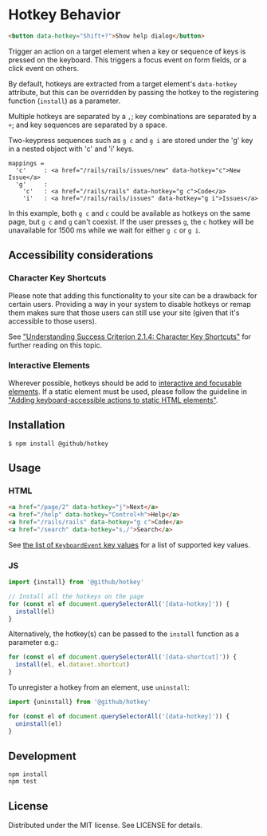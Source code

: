# Hotkey Behavior

```html
<button data-hotkey="Shift+?">Show help dialog</button>
```

Trigger an action on a target element when a key or sequence of keys is pressed
on the keyboard. This triggers a focus event on form fields, or a click event on
others.

By default, hotkeys are extracted from a target element's `data-hotkey`
attribute, but this can be overridden by passing the hotkey to the registering
function (`install`) as a parameter.

Multiple hotkeys are separated by a `,`; key combinations are separated
by a `+`; and key sequences are separated by a space.

Two-keypress sequences such as `g c` and `g i` are stored
under the 'g' key in a nested object with 'c' and 'i' keys.

```
mappings =
  'c'     : <a href="/rails/rails/issues/new" data-hotkey="c">New Issue</a>
  'g'     :
    'c'   : <a href="/rails/rails" data-hotkey="g c">Code</a>
    'i'   : <a href="/rails/rails/issues" data-hotkey="g i">Issues</a>
```

In this example, both `g c` and `c` could be available as hotkeys on the
same page, but `g c` and `g` can't coexist. If the user presses
`g`, the `c` hotkey will be unavailable for 1500 ms while we
wait for either `g c` or `g i`.

## Accessibility considerations

### Character Key Shortcuts

Please note that adding this functionality to your site can be a drawback for
certain users. Providing a way in your system to disable hotkeys or remap
them makes sure that those users can still use your site (given that it's
accessible to those users).

See ["Understanding Success Criterion 2.1.4: Character Key Shortcuts"](https://www.w3.org/WAI/WCAG21/Understanding/character-key-shortcuts.html)
for further reading on this topic.

### Interactive Elements

Wherever possible, hotkeys should be add to [interactive and focusable elements](https://html.spec.whatwg.org/#interactive-content). If a static element must be used, please follow the guideline in ["Adding keyboard-accessible actions to static HTML elements"](https://www.w3.org/WAI/WCAG21/Techniques/client-side-script/SCR29.html).

## Installation

```
$ npm install @github/hotkey
```

## Usage

### HTML

``` html
<a href="/page/2" data-hotkey="j">Next</a>
<a href="/help" data-hotkey="Control+h">Help</a>
<a href="/rails/rails" data-hotkey="g c">Code</a>
<a href="/search" data-hotkey="s,/">Search</a>
```

See [the list of `KeyboardEvent` key values](https://developer.mozilla.org/en-US/docs/Web/API/KeyboardEvent/key/Key_Values) for a list of supported key values.

### JS

```js
import {install} from '@github/hotkey'

// Install all the hotkeys on the page
for (const el of document.querySelectorAll('[data-hotkey]')) {
  install(el)
}
```

Alternatively, the hotkey(s) can be passed to the `install` function as a parameter e.g.:

```js
for (const el of document.querySelectorAll('[data-shortcut]')) {
  install(el, el.dataset.shortcut)
}
```

To unregister a hotkey from an element, use `uninstall`:

```js
import {uninstall} from '@github/hotkey'

for (const el of document.querySelectorAll('[data-hotkey]')) {
  uninstall(el)
}
```

## Development

```
npm install
npm test
```

## License

Distributed under the MIT license. See LICENSE for details.
